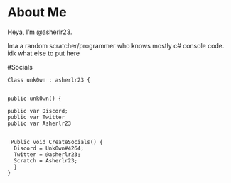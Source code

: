 # About Me

Heya, I’m @asherlr23.

Ima a random scratcher/programmer who knows mostly c# console code.
idk what else to put here

#Socials


    Class unk0wn : asherlr23 {


    public unk0wn() {

    public var Discord;
    public var Twitter
    public var Asherlr23


     Public void CreateSocials() {
      Discord = Unk0wn#4264;
      Twitter = @asherlr23;
      Scratch = Asherlr23;
      }
    }




<!---
asherlr23/asherlr23 is a ✨ special ✨ repository because its `README.md` (this file) appears on your GitHub profile.
You can click the Preview link to take a look at your changes.
--->
